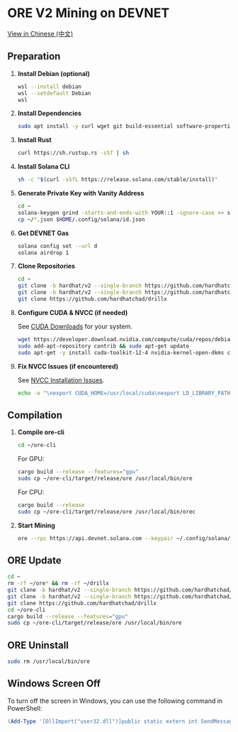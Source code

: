 # ORE V2 Mining on DEVNET

[View in Chinese (中文)](https://github.com/smxl/ore-v2-mine/blob/main/README_CN.md)

## Preparation

1. **Install Debian (optional)**

   ```bash
   wsl --install debian
   wsl --setdefault Debian
   wsl
   ```

2. **Install Dependencies**

   ```bash
   sudo apt install -y curl wget git build-essential software-properties-common
   ```

3. **Install Rust**

   ```bash
   curl https://sh.rustup.rs -sSf | sh
   ```

4. **Install Solana CLI**

   ```bash
   sh -c "$(curl -sSfL https://release.solana.com/stable/install)"
   ```

5. **Generate Private Key with Vanity Address**

   ```bash
   cd ~
   solana-keygen grind -starts-and-ends-with YOUR::1 -ignore-case >> seed.txt
   cp ~/*.json $HOME/.config/solana/id.json
   ```

6. **Get DEVNET Gas**

   ```bash
   solana config set --url d
   solana airdrop 1
   ```

7. **Clone Repositories**

   ```bash
   cd ~
   git clone -b hardhat/v2 --single-branch https://github.com/hardhatchad/ore
   git clone -b hardhat/v2 --single-branch https://github.com/hardhatchad/ore-cli
   git clone https://github.com/hardhatchad/drillx
   ```

8. **Configure CUDA & NVCC (if needed)**

   See [CUDA Downloads](https://developer.nvidia.com/cuda-downloads) for your system.

   ```bash
   wget https://developer.download.nvidia.com/compute/cuda/repos/debian12/x86_64/cuda-keyring_1.1-1_all.deb && sudo dpkg -i cuda-keyring_1.1-1_all.deb
   sudo add-apt-repository contrib && sudo apt-get update
   sudo apt-get -y install cuda-toolkit-12-4 nvidia-kernel-open-dkms cuda-drivers
   ```

9. **Fix NVCC Issues (if encountered)**

   See [NVCC Installation Issues](https://askubuntu.com/questions/885610/nvcc-version-command-says-nvcc-is-not-installed).

   ```bash
   echo -e "\nexport CUDA_HOME=/usr/local/cuda\nexport LD_LIBRARY_PATH=\$LD_LIBRARY_PATH:/usr/local/cuda/lib64:/usr/local/cuda/extras/CUPTI/lib64\nexport PATH=\$PATH:\$CUDA_HOME/bin" >> ~/.bashrc
   ```

## Compilation

1. **Compile ore-cli**

   ```bash
   cd ~/ore-cli
   ```

   For GPU:

   ```bash
   cargo build --release --features="gpu"
   sudo cp ~/ore-cli/target/release/ore /usr/local/bin/ore
   ```

   For CPU:

   ```bash
   cargo build --release
   sudo cp ~/ore-cli/target/release/ore /usr/local/bin/orec
   ```

2. **Start Mining**

   ```bash
   ore --rpc https://api.devnet.solana.com --keypair ~/.config/solana/id.json mine --buffer-time 2
   ```

## ORE Update

```bash
cd ~
rm -rf ~/ore* && rm -rf ~/drillx
git clone -b hardhat/v2 --single-branch https://github.com/hardhatchad/ore
git clone -b hardhat/v2 --single-branch https://github.com/hardhatchad/ore-cli
git clone https://github.com/hardhatchad/drillx
cd ~/ore-cli
cargo build --release --features="gpu"
sudo cp ~/ore-cli/target/release/ore /usr/local/bin/ore
```

## ORE Uninstall

```bash
sudo rm /usr/local/bin/ore
```

## Windows Screen Off

To turn off the screen in Windows, you can use the following command in PowerShell:

```powershell
(Add-Type '[DllImport("user32.dll")]public static extern int SendMessage(int hWnd, int hMsg, int wParam, int lParam);' -Name a -Pas)::SendMessage(-1,0x0112,0xF170,2)
```
